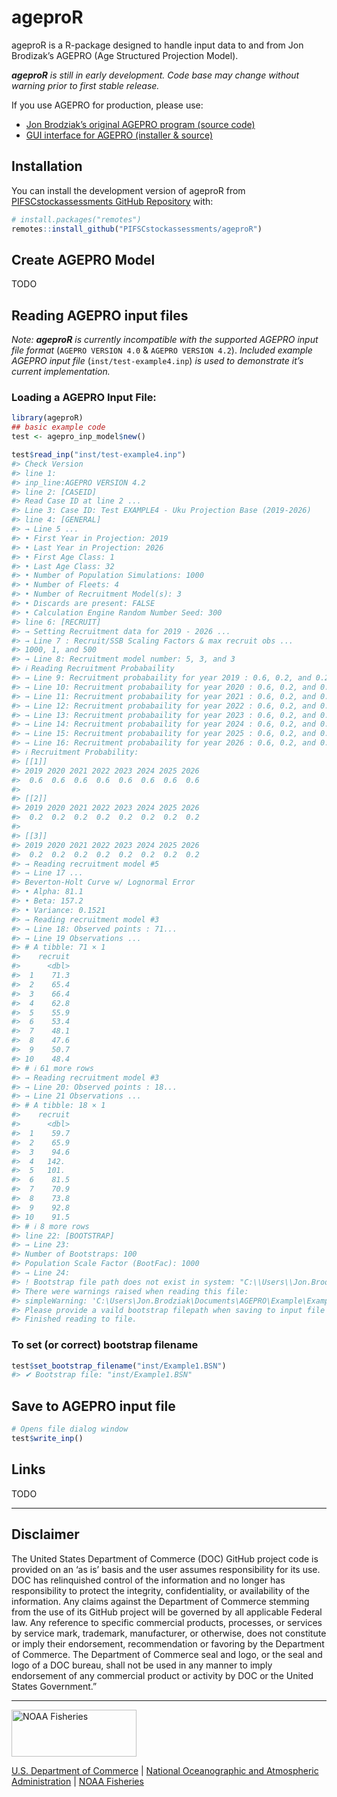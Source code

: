 
<!-- README.md is generated from README.Rmd. Please edit that file -->

# ageproR

<!-- badges: start -->
<!-- badges: end -->

ageproR is a R-package designed to handle input data to and from Jon
Brodizak’s AGEPRO (Age Structured Projection Model).

***ageproR** is still in early development. Code base may change without
warning prior to first stable release.*

If you use AGEPRO for production, please use:

- [Jon Brodziak’s original AGEPRO program (source
  code)](https://github.com/PIFSCstockassessments/AGEPRO)
- [GUI interface for AGEPRO (installer &
  source)](https://github.com/PIFSCstockassessments/AGEPRO-GUI)

## Installation

You can install the development version of ageproR from
[PIFSCstockassessments GitHub
Repository](https://github.com/PIFSCstockassessments/ageproR) with:

``` r
# install.packages("remotes")
remotes::install_github("PIFSCstockassessments/ageproR")
```

## Create AGEPRO Model

TODO

## Reading AGEPRO input files

*Note: **ageproR** is currently incompatible with the supported AGEPRO
input file format* (`AGEPRO VERSION 4.0` & `AGEPRO VERSION 4.2`).
*Included example AGEPRO input file* (`inst/test-example4.inp`) *is used
to demonstrate it’s current implementation.*

### Loading a AGEPRO Input File:

``` r
library(ageproR)
## basic example code
test <- agepro_inp_model$new()

test$read_inp("inst/test-example4.inp")
#> Check Version
#> line 1:
#> inp_line:AGEPRO VERSION 4.2
#> line 2: [CASEID]
#> Read Case ID at line 2 ...
#> Line 3: Case ID: Test EXAMPLE4 - Uku Projection Base (2019-2026)
#> line 4: [GENERAL]
#> → Line 5 ...
#> • First Year in Projection: 2019
#> • Last Year in Projection: 2026
#> • First Age Class: 1
#> • Last Age Class: 32
#> • Number of Population Simulations: 1000
#> • Number of Fleets: 4
#> • Number of Recruitment Model(s): 3
#> • Discards are present: FALSE
#> • Calculation Engine Random Number Seed: 300
#> line 6: [RECRUIT]
#> → Setting Recruitment data for 2019 - 2026 ...
#> → Line 7 : Recruit/SSB Scaling Factors & max recruit obs ...
#> 1000, 1, and 500
#> → Line 8: Recruitment model number: 5, 3, and 3
#> ℹ Reading Recruitment Probabaility
#> → Line 9: Recruitment probabaility for year 2019 : 0.6, 0.2, and 0.2
#> → Line 10: Recruitment probabaility for year 2020 : 0.6, 0.2, and 0.2
#> → Line 11: Recruitment probabaility for year 2021 : 0.6, 0.2, and 0.2
#> → Line 12: Recruitment probabaility for year 2022 : 0.6, 0.2, and 0.2
#> → Line 13: Recruitment probabaility for year 2023 : 0.6, 0.2, and 0.2
#> → Line 14: Recruitment probabaility for year 2024 : 0.6, 0.2, and 0.2
#> → Line 15: Recruitment probabaility for year 2025 : 0.6, 0.2, and 0.2
#> → Line 16: Recruitment probabaility for year 2026 : 0.6, 0.2, and 0.2
#> ℹ Recruitment Probability:
#> [[1]]
#> 2019 2020 2021 2022 2023 2024 2025 2026 
#>  0.6  0.6  0.6  0.6  0.6  0.6  0.6  0.6 
#> 
#> [[2]]
#> 2019 2020 2021 2022 2023 2024 2025 2026 
#>  0.2  0.2  0.2  0.2  0.2  0.2  0.2  0.2 
#> 
#> [[3]]
#> 2019 2020 2021 2022 2023 2024 2025 2026 
#>  0.2  0.2  0.2  0.2  0.2  0.2  0.2  0.2
#> → Reading recruitment model #5
#> → Line 17 ...
#> Beverton-Holt Curve w/ Lognormal Error
#> • Alpha: 81.1
#> • Beta: 157.2
#> • Variance: 0.1521
#> → Reading recruitment model #3
#> → Line 18: Observed points : 71...
#> → Line 19 Observations ...
#> # A tibble: 71 × 1
#>    recruit
#>      <dbl>
#>  1    71.3
#>  2    65.4
#>  3    66.4
#>  4    62.8
#>  5    55.9
#>  6    53.4
#>  7    48.1
#>  8    47.6
#>  9    50.7
#> 10    48.4
#> # ℹ 61 more rows
#> → Reading recruitment model #3
#> → Line 20: Observed points : 18...
#> → Line 21 Observations ...
#> # A tibble: 18 × 1
#>    recruit
#>      <dbl>
#>  1    59.7
#>  2    65.9
#>  3    94.6
#>  4   142. 
#>  5   101. 
#>  6    81.5
#>  7    70.9
#>  8    73.8
#>  9    92.8
#> 10    91.5
#> # ℹ 8 more rows
#> line 22: [BOOTSTRAP]
#> → Line 23:
#> Number of Bootstraps: 100
#> Population Scale Factor (BootFac): 1000
#> → Line 24:
#> ! Bootstrap file path does not exist in system: "C:\\Users\\Jon.Brodziak\\Documents\\AGEPRO\\Example\\Example1.BSN"
#> There were warnings raised when reading this file:
#> simpleWarning: 'C:\Users\Jon.Brodziak\Documents\AGEPRO\Example\Example1.BSN' does not exist. 
#> Please provide a vaild bootstrap filepath when saving to input file for the AGEPRO calcuation engine.
#> Finished reading to file.
```

### To set (or correct) bootstrap filename

``` r
test$set_bootstrap_filename("inst/Example1.BSN")
#> ✔ Bootstrap file: "inst/Example1.BSN"
```

## Save to AGEPRO input file

``` r
# Opens file dialog window 
test$write_inp()
```

## Links

TODO

<!-- Do not edit below. This adds the Disclaimer and NMFS footer. -->

------------------------------------------------------------------------

## Disclaimer

The United States Department of Commerce (DOC) GitHub project code is
provided on an ‘as is’ basis and the user assumes responsibility for its
use. DOC has relinquished control of the information and no longer has
responsibility to protect the integrity, confidentiality, or
availability of the information. Any claims against the Department of
Commerce stemming from the use of its GitHub project will be governed by
all applicable Federal law. Any reference to specific commercial
products, processes, or services by service mark, trademark,
manufacturer, or otherwise, does not constitute or imply their
endorsement, recommendation or favoring by the Department of Commerce.
The Department of Commerce seal and logo, or the seal and logo of a DOC
bureau, shall not be used in any manner to imply endorsement of any
commercial product or activity by DOC or the United States Government.”

------------------------------------------------------------------------

<img src="https://raw.githubusercontent.com/nmfs-general-modeling-tools/nmfspalette/main/man/figures/noaa-fisheries-rgb-2line-horizontal-small.png" width="200" style="height: 75px !important;"  alt="NOAA Fisheries">

[U.S. Department of Commerce](https://www.commerce.gov/) \| [National
Oceanographic and Atmospheric Administration](https://www.noaa.gov) \|
[NOAA Fisheries](https://www.fisheries.noaa.gov/)

